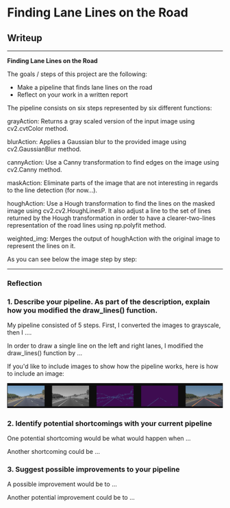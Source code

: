 # **Finding Lane Lines on the Road** 

## Writeup

---

**Finding Lane Lines on the Road**

The goals / steps of this project are the following:
* Make a pipeline that finds lane lines on the road
* Reflect on your work in a written report


The pipeline consists on six steps represented by six different functions:

grayAction: Returns a gray scaled version of the input image using cv2.cvtColor method.

blurAction: Applies a Gaussian blur to the provided image using cv2.GaussianBlur method.

cannyAction: Use a Canny transformation to find edges on the image using cv2.Canny method.

maskAction: Eliminate parts of the image that are not interesting in regards to the line detection (for now...).

houghAction: Use a Hough transformation to find the lines on the masked image using cv2.cv2.HoughLinesP. It also adjust a line to the set of lines returned by the Hough transformation in order to have a clearer-two-lines representation of the road lines using np.polyfit method.

weighted_img: Merges the output of houghAction with the original image to represent the lines on it.

As you can see below the image step by step:

[//]: # (Image References)

[image1]: ./examples/step-by-step.png "Grayscale"

---

### Reflection

### 1. Describe your pipeline. As part of the description, explain how you modified the draw_lines() function.

My pipeline consisted of 5 steps. First, I converted the images to grayscale, then I .... 

In order to draw a single line on the left and right lanes, I modified the draw_lines() function by ...

If you'd like to include images to show how the pipeline works, here is how to include an image: 

![alt text][image1]


### 2. Identify potential shortcomings with your current pipeline


One potential shortcoming would be what would happen when ... 

Another shortcoming could be ...


### 3. Suggest possible improvements to your pipeline

A possible improvement would be to ...

Another potential improvement could be to ...
